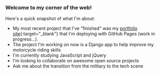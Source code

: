 ### Welcome to my corner of the web!

Here's a quick snapshot of what I'm about:

- My most recent project that I've "finished" was my [portfolio site](https://aleforniadreamin.github.io/){:target="_blank"} that I'm deploying with GitHub Pages (work in progress...).
- The project I'm working on now is a Django app to help improve my motorcycle riding skills
- I'm currently studying JavaScript and jQuery
- I'm looking to collaborate on awesome open source projects 
- Ask me about the transition from the military to the tech scene 



